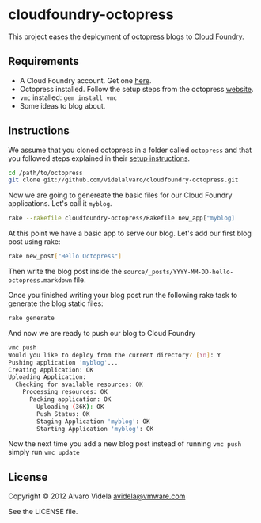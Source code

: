 # cloudfoundry-octopress #

This project eases the deployment of [octopress](http://octopress.org/) blogs to [Cloud Foundry](http://cloudfoundry.com/).

## Requirements ##

- A Cloud Foundry account. Get one [here](https://my.cloudfoundry.com/signup).
- Octopress installed. Follow the setup steps from the octopress [website](http://octopress.org/docs/).
- `vmc` installed: `gem install vmc`
- Some ideas to blog about.

## Instructions ##

We assume that you cloned octopress in a folder called `octopress` and that you followed steps explained in their [setup instructions](http://octopress.org/docs/setup/).

```bash
cd /path/to/octopress
git clone git://github.com/videlalvaro/cloudfoundry-octopress.git
```

Now we are going to genereate the basic files for our Cloud Foundry applications. Let's call it `myblog`.

```bash
rake --rakefile cloudfoundry-octopress/Rakefile new_app["myblog]
```

At this point we have a basic app to serve our blog. Let's add our first blog post using rake:

```bash
rake new_post["Hello Octopress"]
```

Then write the blog post inside the `source/_posts/YYYY-MM-DD-hello-octopress.markdown` file.

Once you finished writing your blog post run the following rake task to generate the blog static files:

```bash
rake generate
```

And now we are ready to push our blog to Cloud Foundry

```bash
vmc push
Would you like to deploy from the current directory? [Yn]: Y
Pushing application 'myblog'...
Creating Application: OK
Uploading Application:
  Checking for available resources: OK
    Processing resources: OK
      Packing application: OK
        Uploading (36K): OK
        Push Status: OK
        Staging Application 'myblog': OK
        Starting Application 'myblog': OK
```

Now the next time you add a new blog post instead of running `vmc push` simply run `vmc update`

## License

Copyright © 2012 Alvaro Videla <avidela@vmware.com>

See the LICENSE file.
